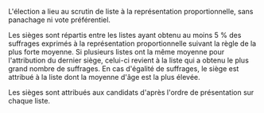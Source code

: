 L'élection a lieu au scrutin de liste à la représentation proportionnelle, sans panachage ni vote préférentiel.

Les sièges sont répartis entre les listes ayant obtenu au moins 5 % des suffrages exprimés à la représentation proportionnelle suivant la règle de la plus forte moyenne. Si plusieurs listes ont la même moyenne pour l'attribution du dernier siège, celui-ci revient à la liste qui a obtenu le plus grand nombre de suffrages. En cas d'égalité de suffrages, le siège est attribué à la liste dont la moyenne d'âge est la plus élevée.

Les sièges sont attribués aux candidats d'après l'ordre de présentation sur chaque liste.
